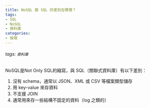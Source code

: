 ```yaml
---
title: NoSQL 跟 SQL 的差別在哪裡？
tags:
- SQL
- NoSQL
- 資料庫
categories:
- 後端
---
```

###### tags: `資料庫`
NoSQL是Not Only SQL的縮寫，與 SQL（關聯式資料庫）有以下差別：
1. 沒有 schema，通常以 JSON、XML 或 CSV 等檔案類型儲存
2. 用 key-value 來存資料
3. 不支援 JOIN
4. 通常用來存一些結構不固定的資料（log 之類的）